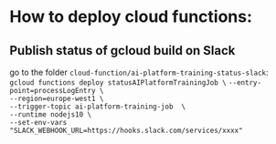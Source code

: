 # How to deploy cloud functions:

## Publish status of gcloud build on Slack
go to the folder `cloud-function/ai-platform-training-status-slack`:  
`gcloud functions deploy statusAIPlatformTrainingJob \` 
`--entry-point=processLogEntry \`   
`--region=europe-west1 \`      
`--trigger-topic ai-platform-training-job  \`   
`--runtime nodejs10 \`     
`--set-env-vars "SLACK_WEBHOOK_URL=https://hooks.slack.com/services/xxxx"`  
